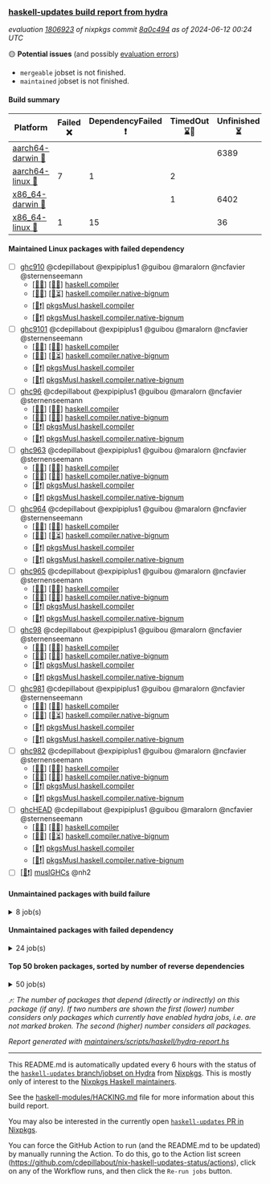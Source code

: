 ### [haskell-updates build report from hydra](https://hydra.nixos.org/jobset/nixpkgs/haskell-updates)
*evaluation [1806923](https://hydra.nixos.org/eval/1806923) of nixpkgs commit [8a0c494](https://github.com/NixOS/nixpkgs/commits/8a0c4944e56f445d53c8f16f5ffcb86edd946452) as of 2024-06-12 00:24 UTC*

🟡 **Potential issues** (and possibly [evaluation errors](https://hydra.nixos.org/jobset/nixpkgs/haskell-updates))
  * `mergeable` jobset is not finished.
  * `maintained` jobset is not finished.

#### Build summary

 | Platform | Failed ❌ | DependencyFailed ❗ | TimedOut ⌛🚫 | Unfinished ⏳ | Success ✅ | 
 | --- | --- | --- | --- | --- | --- | 
 | [aarch64-darwin 🍏](https://hydra.nixos.org/eval/1806923?filter=.aarch64-darwin) |  |  |  | 6389 | 2 | 
 | [aarch64-linux 📱](https://hydra.nixos.org/eval/1806923?filter=.aarch64-linux) | 7 | 1 | 2 |  | 6454 | 
 | [x86_64-darwin 🍎](https://hydra.nixos.org/eval/1806923?filter=.x86_64-darwin) |  |  | 1 | 6402 | 17 | 
 | [x86_64-linux 🐧](https://hydra.nixos.org/eval/1806923?filter=.x86_64-linux) | 1 | 15 |  | 36 | 6484 | 
#### Maintained Linux packages with failed dependency
- [ ] [ghc910](https://hydra.nixos.org/eval/1806923?filter=ghc910) @cdepillabout @expipiplus1 @guibou @maralorn @ncfavier @sternenseemann
  - [[📱✅]](https://hydra.nixos.org/build/262668985) [[🐧✅]](https://hydra.nixos.org/build/262659595) [haskell.compiler](https://hydra.nixos.org/eval/1806923?filter=haskell.compiler.ghc910)
  - [[📱✅]](https://hydra.nixos.org/build/262664456) [[🐧⏳]](https://hydra.nixos.org/build/262670418) [haskell.compiler.native-bignum](https://hydra.nixos.org/eval/1806923?filter=haskell.compiler.native-bignum.ghc910)
  -  [[🐧❗]](https://hydra.nixos.org/build/262653115) [pkgsMusl.haskell.compiler](https://hydra.nixos.org/eval/1806923?filter=pkgsMusl.haskell.compiler.ghc910)
  -  [[🐧❗]](https://hydra.nixos.org/build/262666274) [pkgsMusl.haskell.compiler.native-bignum](https://hydra.nixos.org/eval/1806923?filter=pkgsMusl.haskell.compiler.native-bignum.ghc910)
- [ ] [ghc9101](https://hydra.nixos.org/eval/1806923?filter=ghc9101) @cdepillabout @expipiplus1 @guibou @maralorn @ncfavier @sternenseemann
  - [[📱✅]](https://hydra.nixos.org/build/262672603) [[🐧✅]](https://hydra.nixos.org/build/262656991) [haskell.compiler](https://hydra.nixos.org/eval/1806923?filter=haskell.compiler.ghc9101)
  - [[📱✅]](https://hydra.nixos.org/build/262657693) [[🐧⏳]](https://hydra.nixos.org/build/262670287) [haskell.compiler.native-bignum](https://hydra.nixos.org/eval/1806923?filter=haskell.compiler.native-bignum.ghc9101)
  -  [[🐧❗]](https://hydra.nixos.org/build/262668291) [pkgsMusl.haskell.compiler](https://hydra.nixos.org/eval/1806923?filter=pkgsMusl.haskell.compiler.ghc9101)
  -  [[🐧❗]](https://hydra.nixos.org/build/262656759) [pkgsMusl.haskell.compiler.native-bignum](https://hydra.nixos.org/eval/1806923?filter=pkgsMusl.haskell.compiler.native-bignum.ghc9101)
- [ ] [ghc96](https://hydra.nixos.org/eval/1806923?filter=ghc96) @cdepillabout @expipiplus1 @guibou @maralorn @ncfavier @sternenseemann
  - [[📱✅]](https://hydra.nixos.org/build/262652134) [[🐧✅]](https://hydra.nixos.org/build/262649803) [haskell.compiler](https://hydra.nixos.org/eval/1806923?filter=haskell.compiler.ghc96)
  - [[📱✅]](https://hydra.nixos.org/build/262665569) [[🐧✅]](https://hydra.nixos.org/build/262648675) [haskell.compiler.native-bignum](https://hydra.nixos.org/eval/1806923?filter=haskell.compiler.native-bignum.ghc96)
  -  [[🐧❗]](https://hydra.nixos.org/build/262649143) [pkgsMusl.haskell.compiler](https://hydra.nixos.org/eval/1806923?filter=pkgsMusl.haskell.compiler.ghc96)
  -  [[🐧❗]](https://hydra.nixos.org/build/262656483) [pkgsMusl.haskell.compiler.native-bignum](https://hydra.nixos.org/eval/1806923?filter=pkgsMusl.haskell.compiler.native-bignum.ghc96)
- [ ] [ghc963](https://hydra.nixos.org/eval/1806923?filter=ghc963) @cdepillabout @expipiplus1 @guibou @maralorn @ncfavier @sternenseemann
  - [[📱✅]](https://hydra.nixos.org/build/262657790) [[🐧✅]](https://hydra.nixos.org/build/262672709) [haskell.compiler](https://hydra.nixos.org/eval/1806923?filter=haskell.compiler.ghc963)
  - [[📱✅]](https://hydra.nixos.org/build/262663211) [[🐧✅]](https://hydra.nixos.org/build/262647932) [haskell.compiler.native-bignum](https://hydra.nixos.org/eval/1806923?filter=haskell.compiler.native-bignum.ghc963)
  -  [[🐧❗]](https://hydra.nixos.org/build/262664681) [pkgsMusl.haskell.compiler](https://hydra.nixos.org/eval/1806923?filter=pkgsMusl.haskell.compiler.ghc963)
  -  [[🐧❗]](https://hydra.nixos.org/build/262672292) [pkgsMusl.haskell.compiler.native-bignum](https://hydra.nixos.org/eval/1806923?filter=pkgsMusl.haskell.compiler.native-bignum.ghc963)
- [ ] [ghc964](https://hydra.nixos.org/eval/1806923?filter=ghc964) @cdepillabout @expipiplus1 @guibou @maralorn @ncfavier @sternenseemann
  - [[📱✅]](https://hydra.nixos.org/build/262666305) [[🐧✅]](https://hydra.nixos.org/build/262672282) [haskell.compiler](https://hydra.nixos.org/eval/1806923?filter=haskell.compiler.ghc964)
  - [[📱✅]](https://hydra.nixos.org/build/262674040) [[🐧⏳]](https://hydra.nixos.org/build/262664353) [haskell.compiler.native-bignum](https://hydra.nixos.org/eval/1806923?filter=haskell.compiler.native-bignum.ghc964)
  -  [[🐧❗]](https://hydra.nixos.org/build/262655458) [pkgsMusl.haskell.compiler](https://hydra.nixos.org/eval/1806923?filter=pkgsMusl.haskell.compiler.ghc964)
  -  [[🐧❗]](https://hydra.nixos.org/build/262664731) [pkgsMusl.haskell.compiler.native-bignum](https://hydra.nixos.org/eval/1806923?filter=pkgsMusl.haskell.compiler.native-bignum.ghc964)
- [ ] [ghc965](https://hydra.nixos.org/eval/1806923?filter=ghc965) @cdepillabout @expipiplus1 @guibou @maralorn @ncfavier @sternenseemann
  - [[📱✅]](https://hydra.nixos.org/build/262668397) [[🐧✅]](https://hydra.nixos.org/build/262671980) [haskell.compiler](https://hydra.nixos.org/eval/1806923?filter=haskell.compiler.ghc965)
  - [[📱✅]](https://hydra.nixos.org/build/262657761) [[🐧✅]](https://hydra.nixos.org/build/262661853) [haskell.compiler.native-bignum](https://hydra.nixos.org/eval/1806923?filter=haskell.compiler.native-bignum.ghc965)
  -  [[🐧❗]](https://hydra.nixos.org/build/262664962) [pkgsMusl.haskell.compiler](https://hydra.nixos.org/eval/1806923?filter=pkgsMusl.haskell.compiler.ghc965)
  -  [[🐧❗]](https://hydra.nixos.org/build/262668226) [pkgsMusl.haskell.compiler.native-bignum](https://hydra.nixos.org/eval/1806923?filter=pkgsMusl.haskell.compiler.native-bignum.ghc965)
- [ ] [ghc98](https://hydra.nixos.org/eval/1806923?filter=ghc98) @cdepillabout @expipiplus1 @guibou @maralorn @ncfavier @sternenseemann
  - [[📱✅]](https://hydra.nixos.org/build/262673169) [[🐧✅]](https://hydra.nixos.org/build/262650294) [haskell.compiler](https://hydra.nixos.org/eval/1806923?filter=haskell.compiler.ghc98)
  - [[📱✅]](https://hydra.nixos.org/build/262665316) [[🐧✅]](https://hydra.nixos.org/build/262665090) [haskell.compiler.native-bignum](https://hydra.nixos.org/eval/1806923?filter=haskell.compiler.native-bignum.ghc98)
  -  [[🐧❗]](https://hydra.nixos.org/build/262667784) [pkgsMusl.haskell.compiler](https://hydra.nixos.org/eval/1806923?filter=pkgsMusl.haskell.compiler.ghc98)
  -  [[🐧❗]](https://hydra.nixos.org/build/262670966) [pkgsMusl.haskell.compiler.native-bignum](https://hydra.nixos.org/eval/1806923?filter=pkgsMusl.haskell.compiler.native-bignum.ghc98)
- [ ] [ghc981](https://hydra.nixos.org/eval/1806923?filter=ghc981) @cdepillabout @expipiplus1 @guibou @maralorn @ncfavier @sternenseemann
  - [[📱✅]](https://hydra.nixos.org/build/262673276) [[🐧✅]](https://hydra.nixos.org/build/262674209) [haskell.compiler](https://hydra.nixos.org/eval/1806923?filter=haskell.compiler.ghc981)
  - [[📱✅]](https://hydra.nixos.org/build/262652824) [[🐧⏳]](https://hydra.nixos.org/build/262675176) [haskell.compiler.native-bignum](https://hydra.nixos.org/eval/1806923?filter=haskell.compiler.native-bignum.ghc981)
  -  [[🐧❗]](https://hydra.nixos.org/build/262675153) [pkgsMusl.haskell.compiler](https://hydra.nixos.org/eval/1806923?filter=pkgsMusl.haskell.compiler.ghc981)
  -  [[🐧❗]](https://hydra.nixos.org/build/262653197) [pkgsMusl.haskell.compiler.native-bignum](https://hydra.nixos.org/eval/1806923?filter=pkgsMusl.haskell.compiler.native-bignum.ghc981)
- [ ] [ghc982](https://hydra.nixos.org/eval/1806923?filter=ghc982) @cdepillabout @expipiplus1 @guibou @maralorn @ncfavier @sternenseemann
  - [[📱✅]](https://hydra.nixos.org/build/262661906) [[🐧✅]](https://hydra.nixos.org/build/262670037) [haskell.compiler](https://hydra.nixos.org/eval/1806923?filter=haskell.compiler.ghc982)
  - [[📱✅]](https://hydra.nixos.org/build/262673898) [[🐧✅]](https://hydra.nixos.org/build/262657211) [haskell.compiler.native-bignum](https://hydra.nixos.org/eval/1806923?filter=haskell.compiler.native-bignum.ghc982)
  -  [[🐧❗]](https://hydra.nixos.org/build/262667290) [pkgsMusl.haskell.compiler](https://hydra.nixos.org/eval/1806923?filter=pkgsMusl.haskell.compiler.ghc982)
  -  [[🐧❗]](https://hydra.nixos.org/build/262650996) [pkgsMusl.haskell.compiler.native-bignum](https://hydra.nixos.org/eval/1806923?filter=pkgsMusl.haskell.compiler.native-bignum.ghc982)
- [ ] [ghcHEAD](https://hydra.nixos.org/eval/1806923?filter=ghcHEAD) @cdepillabout @expipiplus1 @guibou @maralorn @ncfavier @sternenseemann
  - [[📱✅]](https://hydra.nixos.org/build/262673686) [[🐧✅]](https://hydra.nixos.org/build/262653741) [haskell.compiler](https://hydra.nixos.org/eval/1806923?filter=haskell.compiler.ghcHEAD)
  - [[📱✅]](https://hydra.nixos.org/build/262671209) [[🐧⏳]](https://hydra.nixos.org/build/262672329) [haskell.compiler.native-bignum](https://hydra.nixos.org/eval/1806923?filter=haskell.compiler.native-bignum.ghcHEAD)
  -  [[🐧❗]](https://hydra.nixos.org/build/262659274) [pkgsMusl.haskell.compiler](https://hydra.nixos.org/eval/1806923?filter=pkgsMusl.haskell.compiler.ghcHEAD)
  -  [[🐧❗]](https://hydra.nixos.org/build/262664565) [pkgsMusl.haskell.compiler.native-bignum](https://hydra.nixos.org/eval/1806923?filter=pkgsMusl.haskell.compiler.native-bignum.ghcHEAD)
- [ ] [[🐧❗]](https://hydra.nixos.org/build/262653265) [muslGHCs](https://hydra.nixos.org/eval/1806923?filter=muslGHCs) @nh2
#### Unmaintained packages with build failure
<details><summary>8 job(s) </summary>

- [ ] [[🍏⏳]](https://hydra.nixos.org/build/262664926) [[📱❌]](https://hydra.nixos.org/build/262669091) [[🍎⏳]](https://hydra.nixos.org/build/262658257) [[🐧✅]](https://hydra.nixos.org/build/262649167) [haskellPackages.nlopt-haskell](https://hydra.nixos.org/eval/1806923?filter=haskellPackages.nlopt-haskell)  ⤴️ 1 | 1
- [ ] [[🍏⏳]](https://hydra.nixos.org/build/262664262) [[📱❌]](https://hydra.nixos.org/build/262670634) [[🍎⏳]](https://hydra.nixos.org/build/262650110) [[🐧✅]](https://hydra.nixos.org/build/262655366) [haskellPackages.freetype2](https://hydra.nixos.org/eval/1806923?filter=haskellPackages.freetype2)  ⤴️ 0 | 12
- [ ] [[🍏⏳]](https://hydra.nixos.org/build/262657498) [[📱❌]](https://hydra.nixos.org/build/262660734) [[🍎⏳]](https://hydra.nixos.org/build/262673843) [[🐧✅]](https://hydra.nixos.org/build/262664893) [haskellPackages.hw-simd](https://hydra.nixos.org/eval/1806923?filter=haskellPackages.hw-simd)  ⤴️ 0 | 9
- [ ] [[🍏⏳]](https://hydra.nixos.org/build/262651648) [[📱❌]](https://hydra.nixos.org/build/262672499) [[🍎⏳]](https://hydra.nixos.org/build/262667060) [[🐧✅]](https://hydra.nixos.org/build/262649498) [haskellPackages.GOST34112012-Hash](https://hydra.nixos.org/eval/1806923?filter=haskellPackages.GOST34112012-Hash) 
- [ ] [[🍏⏳]](https://hydra.nixos.org/build/262657430) [[📱❌]](https://hydra.nixos.org/build/262671201) [[🍎⏳]](https://hydra.nixos.org/build/262670159) [[🐧✅]](https://hydra.nixos.org/build/262664883) [haskellPackages.HsASA](https://hydra.nixos.org/eval/1806923?filter=haskellPackages.HsASA) 
- [ ] [[🍏⏳]](https://hydra.nixos.org/build/262664083) [[📱✅]](https://hydra.nixos.org/build/262661467) [[🍎⏳]](https://hydra.nixos.org/build/262650057) [[🐧❌]](https://hydra.nixos.org/build/262673615) [haskellPackages.geodetics](https://hydra.nixos.org/eval/1806923?filter=haskellPackages.geodetics) 
- [ ] [[🍏⏳]](https://hydra.nixos.org/build/262668567) [[📱❌]](https://hydra.nixos.org/build/262669704) [[🍎⏳]](https://hydra.nixos.org/build/262667181) [[🐧✅]](https://hydra.nixos.org/build/262672081) [haskellPackages.simdutf](https://hydra.nixos.org/eval/1806923?filter=haskellPackages.simdutf) 
- [ ] [[📱❌]](https://hydra.nixos.org/build/262672387) [[🐧✅]](https://hydra.nixos.org/build/262654501) [haskellPackages.tasty-papi](https://hydra.nixos.org/eval/1806923?filter=haskellPackages.tasty-papi) 
</details>

#### Unmaintained packages with failed dependency
<details><summary>24 job(s) </summary>

- [ ] [random](https://hydra.nixos.org/eval/1806923?filter=random)  ⤴️ 2235 | 7326
  - [[🍏⏳]](https://hydra.nixos.org/build/262660131) [[📱✅]](https://hydra.nixos.org/build/262664701) [[🍎⏳]](https://hydra.nixos.org/build/262653774) [[🐧✅]](https://hydra.nixos.org/build/262674084) [haskellPackages](https://hydra.nixos.org/eval/1806923?filter=haskellPackages.random)
  -    [[🐧❗]](https://hydra.nixos.org/build/262651721) [pkgsMusl.haskellPackages](https://hydra.nixos.org/eval/1806923?filter=pkgsMusl.haskellPackages.random)
  -    [[🐧✅]](https://hydra.nixos.org/build/262670089) [pkgsStatic.haskell.packages.native-bignum.ghc948](https://hydra.nixos.org/eval/1806923?filter=pkgsStatic.haskell.packages.native-bignum.ghc948.random)
  -    [[🐧✅]](https://hydra.nixos.org/build/262654598) [pkgsStatic.haskell.packages.native-bignum.ghc982](https://hydra.nixos.org/eval/1806923?filter=pkgsStatic.haskell.packages.native-bignum.ghc982.random)
  -    [[🐧✅]](https://hydra.nixos.org/build/262672590) [pkgsStatic.haskellPackages](https://hydra.nixos.org/eval/1806923?filter=pkgsStatic.haskellPackages.random)
- [ ] [lens](https://hydra.nixos.org/eval/1806923?filter=lens)  ⤴️ 712 | 2485
  - [[🍏⏳]](https://hydra.nixos.org/build/262654959) [[📱✅]](https://hydra.nixos.org/build/262652322) [[🍎⏳]](https://hydra.nixos.org/build/262659211) [[🐧✅]](https://hydra.nixos.org/build/262668282) [haskellPackages](https://hydra.nixos.org/eval/1806923?filter=haskellPackages.lens)
  -    [[🐧❗]](https://hydra.nixos.org/build/262664344) [pkgsMusl.haskellPackages](https://hydra.nixos.org/eval/1806923?filter=pkgsMusl.haskellPackages.lens)
  -    [[🐧✅]](https://hydra.nixos.org/build/262673233) [pkgsStatic.haskell.packages.native-bignum.ghc948](https://hydra.nixos.org/eval/1806923?filter=pkgsStatic.haskell.packages.native-bignum.ghc948.lens)
  -    [[🐧✅]](https://hydra.nixos.org/build/262655763) [pkgsStatic.haskellPackages](https://hydra.nixos.org/eval/1806923?filter=pkgsStatic.haskellPackages.lens)
- [ ] [ihaskell](https://hydra.nixos.org/eval/1806923?filter=ihaskell)  ⤴️ 7 | 17
  -    [[🐧❗]](https://hydra.nixos.org/build/262665161) [toplevel](https://hydra.nixos.org/eval/1806923?filter=ihaskell)
  - [[🍏⏳]](https://hydra.nixos.org/build/262670369) [[📱✅]](https://hydra.nixos.org/build/262674817) [[🍎⏳]](https://hydra.nixos.org/build/262648753) [[🐧✅]](https://hydra.nixos.org/build/262648996) [haskellPackages](https://hydra.nixos.org/eval/1806923?filter=haskellPackages.ihaskell)
- [ ] [hello](https://hydra.nixos.org/eval/1806923?filter=hello) 
  - [[🍏⏳]](https://hydra.nixos.org/build/262666486) [[📱✅]](https://hydra.nixos.org/build/262655135) [[🍎⏳]](https://hydra.nixos.org/build/262651752) [[🐧✅]](https://hydra.nixos.org/build/262653838) [haskellPackages](https://hydra.nixos.org/eval/1806923?filter=haskellPackages.hello)
  - [[🍏⏳]](https://hydra.nixos.org/build/262652016)  [[🍎⏳]](https://hydra.nixos.org/build/262654256) [[🐧✅]](https://hydra.nixos.org/build/262662409) [pkgsCross.ghcjs.haskell.packages.ghc98](https://hydra.nixos.org/eval/1806923?filter=pkgsCross.ghcjs.haskell.packages.ghc98.hello)
  - [[🍏⏳]](https://hydra.nixos.org/build/262656454)  [[🍎⏳]](https://hydra.nixos.org/build/262652698) [[🐧✅]](https://hydra.nixos.org/build/262665099) [pkgsCross.ghcjs.haskell.packages.ghcHEAD](https://hydra.nixos.org/eval/1806923?filter=pkgsCross.ghcjs.haskell.packages.ghcHEAD.hello)
  - [[🍏⏳]](https://hydra.nixos.org/build/262671338)  [[🍎⏳]](https://hydra.nixos.org/build/262671237) [[🐧✅]](https://hydra.nixos.org/build/262649385) [pkgsCross.ghcjs.haskellPackages](https://hydra.nixos.org/eval/1806923?filter=pkgsCross.ghcjs.haskellPackages.hello)
  -    [[🐧❗]](https://hydra.nixos.org/build/262667303) [pkgsMusl.haskellPackages](https://hydra.nixos.org/eval/1806923?filter=pkgsMusl.haskellPackages.hello)
  -    [[🐧✅]](https://hydra.nixos.org/build/262659417) [pkgsStatic.haskell.packages.native-bignum.ghc948](https://hydra.nixos.org/eval/1806923?filter=pkgsStatic.haskell.packages.native-bignum.ghc948.hello)
  -    [[🐧✅]](https://hydra.nixos.org/build/262654567) [pkgsStatic.haskell.packages.native-bignum.ghc982](https://hydra.nixos.org/eval/1806923?filter=pkgsStatic.haskell.packages.native-bignum.ghc982.hello)
  -    [[🐧✅]](https://hydra.nixos.org/build/262670500) [pkgsStatic.haskellPackages](https://hydra.nixos.org/eval/1806923?filter=pkgsStatic.haskellPackages.hello)
- [ ] [[🍏⏳]](https://hydra.nixos.org/build/262652638) [[📱❗]](https://hydra.nixos.org/build/262674261) [[🍎⏳]](https://hydra.nixos.org/build/262664210) [[🐧✅]](https://hydra.nixos.org/build/262653366) [haskellPackages.hmatrix-nlopt](https://hydra.nixos.org/eval/1806923?filter=haskellPackages.hmatrix-nlopt) 
</details>

#### Top 50 broken packages, sorted by number of reverse dependencies
<details><summary>50 job(s) </summary>

[gogol-core](https://packdeps.haskellers.com/reverse/gogol-core) ⤴️ 184  
[haskell98](https://packdeps.haskellers.com/reverse/haskell98) ⤴️ 152  
[failure](https://packdeps.haskellers.com/reverse/failure) ⤴️ 72  
[connection](https://packdeps.haskellers.com/reverse/connection) ⤴️ 56  
[enumerator](https://packdeps.haskellers.com/reverse/enumerator) ⤴️ 56  
[util](https://packdeps.haskellers.com/reverse/util) ⤴️ 49  
[derive](https://packdeps.haskellers.com/reverse/derive) ⤴️ 48  
[system-fileio](https://packdeps.haskellers.com/reverse/system-fileio) ⤴️ 45  
[web-routes](https://packdeps.haskellers.com/reverse/web-routes) ⤴️ 43  
[accelerate](https://packdeps.haskellers.com/reverse/accelerate) ⤴️ 42  
[syb-with-class](https://packdeps.haskellers.com/reverse/syb-with-class) ⤴️ 42  
[MonadCatchIO-transformers](https://packdeps.haskellers.com/reverse/MonadCatchIO-transformers) ⤴️ 41  
[TypeCompose](https://packdeps.haskellers.com/reverse/TypeCompose) ⤴️ 41  
[singletons-base](https://packdeps.haskellers.com/reverse/singletons-base) ⤴️ 41  
[PrimitiveArray](https://packdeps.haskellers.com/reverse/PrimitiveArray) ⤴️ 35  
[crypto-random](https://packdeps.haskellers.com/reverse/crypto-random) ⤴️ 35  
[rank1dynamic](https://packdeps.haskellers.com/reverse/rank1dynamic) ⤴️ 33  
[dual](https://packdeps.haskellers.com/reverse/dual) ⤴️ 32  
[hsp](https://packdeps.haskellers.com/reverse/hsp) ⤴️ 32  
[distributed-static](https://packdeps.haskellers.com/reverse/distributed-static) ⤴️ 31  
[language-ecmascript](https://packdeps.haskellers.com/reverse/language-ecmascript) ⤴️ 31  
[distributed-process](https://packdeps.haskellers.com/reverse/distributed-process) ⤴️ 30  
[iteratee](https://packdeps.haskellers.com/reverse/iteratee) ⤴️ 29  
[polysemy-time](https://packdeps.haskellers.com/reverse/polysemy-time) ⤴️ 29  
[composite-base](https://packdeps.haskellers.com/reverse/composite-base) ⤴️ 28  
[polysemy-resume](https://packdeps.haskellers.com/reverse/polysemy-resume) ⤴️ 28  
[polysemy-conc](https://packdeps.haskellers.com/reverse/polysemy-conc) ⤴️ 27  
[regexpr](https://packdeps.haskellers.com/reverse/regexpr) ⤴️ 26  
[crypto-numbers](https://packdeps.haskellers.com/reverse/crypto-numbers) ⤴️ 25  
[either-unwrap](https://packdeps.haskellers.com/reverse/either-unwrap) ⤴️ 25  
[polysemy-log](https://packdeps.haskellers.com/reverse/polysemy-log) ⤴️ 25  
[HList](https://packdeps.haskellers.com/reverse/HList) ⤴️ 24  
[web-routes-th](https://packdeps.haskellers.com/reverse/web-routes-th) ⤴️ 24  
[Crypto](https://packdeps.haskellers.com/reverse/Crypto) ⤴️ 22  
[crypto-pubkey](https://packdeps.haskellers.com/reverse/crypto-pubkey) ⤴️ 22  
[haskelldb](https://packdeps.haskellers.com/reverse/haskelldb) ⤴️ 22  
[wxdirect](https://packdeps.haskellers.com/reverse/wxdirect) ⤴️ 22  
[BiobaseTypes](https://packdeps.haskellers.com/reverse/BiobaseTypes) ⤴️ 21  
[alg](https://packdeps.haskellers.com/reverse/alg) ⤴️ 21  
[mmsyn2](https://packdeps.haskellers.com/reverse/mmsyn2) ⤴️ 21  
[userid](https://packdeps.haskellers.com/reverse/userid) ⤴️ 21  
[wxc](https://packdeps.haskellers.com/reverse/wxc) ⤴️ 21  
[biocore](https://packdeps.haskellers.com/reverse/biocore) ⤴️ 20  
[reform](https://packdeps.haskellers.com/reverse/reform) ⤴️ 20  
[wxcore](https://packdeps.haskellers.com/reverse/wxcore) ⤴️ 20  
[attoparsec-enumerator](https://packdeps.haskellers.com/reverse/attoparsec-enumerator) ⤴️ 19  
[bytestring-show](https://packdeps.haskellers.com/reverse/bytestring-show) ⤴️ 19  
[cprng-aes](https://packdeps.haskellers.com/reverse/cprng-aes) ⤴️ 19  
[fay](https://packdeps.haskellers.com/reverse/fay) ⤴️ 19  
[harp](https://packdeps.haskellers.com/reverse/harp) ⤴️ 19  
</details>


*⤴️: The number of packages that depend (directly or indirectly) on this package (if any). If two numbers are shown the first (lower) number considers only packages which currently have enabled hydra jobs, i.e. are not marked broken. The second (higher) number considers all packages.*

*Report generated with [maintainers/scripts/haskell/hydra-report.hs](https://github.com/NixOS/nixpkgs/blob/haskell-updates/maintainers/scripts/haskell/hydra-report.hs)*


----------------------------------------------------------------------

This README.md is automatically updated every 6 hours with the status of the
[`haskell-updates` branch/jobset on Hydra](https://hydra.nixos.org/jobset/nixpkgs/haskell-updates)
from [Nixpkgs](https://github.com/NixOS/nixpkgs).  This is mostly only of
interest to the [Nixpkgs Haskell maintainers](https://github.com/orgs/NixOS/teams/haskell).

See the
[haskell-modules/HACKING.md](https://github.com/NixOS/nixpkgs/blob/haskell-updates/pkgs/development/haskell-modules/HACKING.md)
file for more information about this build report.

You may also be interested in the currently open
[`haskell-updates` PR in Nixpkgs](https://github.com/nixos/nixpkgs/pulls?q=is%3Apr+is%3Aopen+head%3Ahaskell-updates).

You can force the GitHub Action to run (and the README.md to be updated) by
manually running the Action.  To do this, go to the Action list screen
(https://github.com/cdepillabout/nix-haskell-updates-status/actions),
click on any of the Workflow runs, and then click the `Re-run jobs` button.
